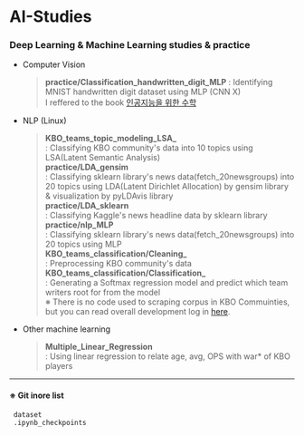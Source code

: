 # AI-Studies
### Deep Learning &amp; Machine Learning studies &amp; practice
* Computer Vision     
     > **practice/Classification_handwritten_digit_MLP**
     > : Identifying MNIST handwritten digit dataset using MLP (CNN X)   
     > I reffered to the book [인공지능을 위한 수학](https://github.com/freelec/ai-math-book)
* NLP (Linux)   
     > **KBO_teams_topic_modeling_LSA_**   
     > : Classifying KBO community's data into 10 topics using LSA(Latent Semantic Analysis)   
     > **practice/LDA_gensim**   
     > : Classifying sklearn library's news data(fetch_20newsgroups) into 20 topics using LDA(Latent Dirichlet Allocation) by gensim library & visualization by pyLDAvis library   
     > **practice/LDA_sklearn**   
     > : Classifying Kaggle's news headline data by sklearn library   
     > **practice/nlp_MLP**   
     > : Classifying sklearn library's news data(fetch_20newsgroups) into 20 topics using MLP   
     > **KBO_teams_classification/Cleaning_**   
     > : Preprocessing KBO community's data   
     > **KBO_teams_classification/Classification_**   
     > : Generating a Softmax regression model and predict which team writers root for from the model   
     > ※ There is no code used to scraping corpus in KBO Commuinties, but you can read overall development log in [here](https://coding-hyeznee.tistory.com/26?category=872982).
* Other machine learning   
     > **Multiple_Linear_Regression**   
     > : Using linear regression to relate age, avg, OPS with war* of KBO players   
     
---------------------------------
   
#### ※ Git inore list
     dataset
     .ipynb_checkpoints
